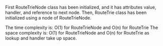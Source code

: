 First RouteTrieNode class has been initialized, and it has attributes value, handler, and reference to next node. Then, RouteTrie class has been initialized using a node of RouteTrieNode.

The time complexity is:
O(1) for RouteTrieNode and O(n) for RouteTrie
The space complexity is:
O(1) for RouteTrieNode and O(n) for RouteTrie as lookup and handler take up space.
